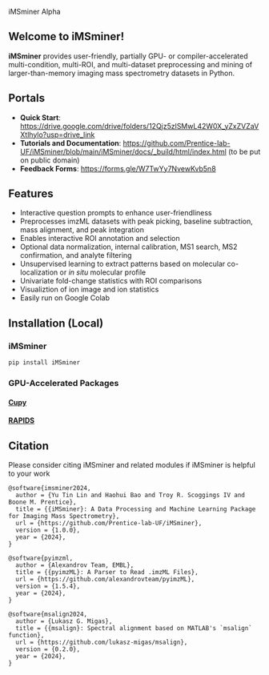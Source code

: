 iMSminer Alpha

## **Welcome to iMSminer!**
**iMSminer** provides user-friendly, partially GPU- or compiler-accelerated multi-condition, multi-ROI, and multi-dataset preprocessing and mining of larger-than-memory imaging mass spectrometry datasets in Python.

## **Portals**
- **Quick Start**: https://drive.google.com/drive/folders/12Qjz5zlSMwL42W0X_yZxZVZaVXtlhylo?usp=drive_link 
- **Tutorials and Documentation**: https://github.com/Prentice-lab-UF/iMSminer/blob/main/iMSminer/docs/_build/html/index.html (to be put on public domain)
- **Feedback Forms**: https://forms.gle/W7TwYy7NvewKvb5n8

## **Features**
- Interactive question prompts to enhance user-friendliness
- Preprocesses imzML datasets with peak picking, baseline subtraction, mass alignment, and peak integration
- Enables interactive ROI annotation and selection
- Optional data normalization, internal calibration, MS1 search, MS2 confirmation, and analyte filtering
- Unsupervised learning to extract patterns based on molecular co-localization or *in situ* molecular profile
- Univariate fold-change statistics with ROI comparisons
- Visualiztion of ion image and ion statistics
- Easily run on Google Colab

## **Installation (Local)**
### **iMSminer**
```python
pip install iMSminer
```
### **GPU-Accelerated Packages**
#### [**Cupy**](https://docs.cupy.dev/en/stable/install.html)
#### [**RAPIDS**](https://docs.rapids.ai/install?_gl=1*1p3fcd0*_ga*MTQxMDQwNDI5NC4xNzE0ODU0NzQx*_ga_RKXFW6CM42*MTcxODg1NzY3MS4xMS4xLjE3MTg4NTc4NTYuNjAuMC4w#wsl2)

## **Citation**
Please consider citing iMSminer and related modules if iMSminer is helpful to your work
```
@software{imsminer2024,
  author = {Yu Tin Lin and Haohui Bao and Troy R. Scoggings IV and Boone M. Prentice},
  title = {{iMSminer}: A Data Processing and Machine Learning Package for Imaging Mass Spectrometry},
  url = {https://github.com/Prentice-lab-UF/iMSminer},
  version = {1.0.0},
  year = {2024},
}

@software{pyimzml,
  author = {Alexandrov Team, EMBL},
  title = {{pyimzML}: A Parser to Read .imzML Files},
  url = {https://github.com/alexandrovteam/pyimzML},
  version = {1.5.4},
  year = {2024},
}

@software{msalign2024,
  author = {Lukasz G. Migas},
  title = {{msalign}: Spectral alignment based on MATLAB's `msalign` function},
  url = {https://github.com/lukasz-migas/msalign},
  version = {0.2.0},
  year = {2024},
}
```
